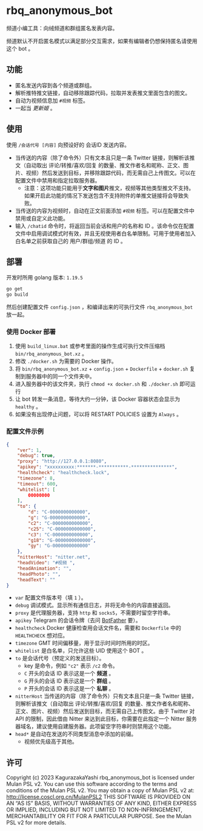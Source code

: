 # rbq_anonymous_bot

频道小编工具：向绒频道和群组匿名发表内容。

频道默认不开启匿名模式以满足部分交互需求，如果有编辑者仍想保持匿名请使用这个 bot 。

## 功能

- 匿名发送内容到各个频道或群组。
- 解析推特推文链接，自动移除跟踪代码，拉取并发表推文里面包含的图文。
- 自动为视频信息加 `#视频` 标签。
- 一起当 _更新姬_ 。

## 使用

使用 `/会话代号 [内容]` 向预设好的 会话ID 发送内容。

- 当传送的内容（除了命令外）只有文本且只是一条 Twitter 链接，则解析该推文（自动取出 评论/转推/喜欢/回复 的数量、推文作者名和昵称、正文、图片、视频）然后发送到目标，并移除跟踪代码，而无需自己上传图文。可以在配置文件中禁用和指定拉取服务器。
  - 注意：这项功能只能用于**文字和图片**推文，视频等其他类型推文不支持。如果开启此功能的情况下发送包含不支持附件的单推文链接将会导致失败。
- 当传送的内容为视频时，自动在正文前面添加 `#视频` 标签。可以在配置文件中禁用或自定义此功能。
- 输入 `/chatid` 命令时，将返回当前会话和用户的名称和 ID 。该命令仅在配置文件中启用调试模式时有效，并且无视使用者白名单限制。可用于使用者加入白名单之前获取自己的 用户/群组/频道 的 ID 。

## 部署

开发时所用 golang 版本: `1.19.5`

```sh
go get
go build
```

然后创建配置文件 `config.json` ，和编译出来的可执行文件 `rbq_anonymous_bot` 放一起。

### 使用 Docker 部署

1. 使用 `build_linux.bat` 或参考里面的操作生成可执行文件压缩档 `bin/rbq_anonymous_bot.xz` 。
2. 修改 `./docker.sh` 为需要的 Docker 操作。
3. 将 `bin/rbq_anonymous_bot.xz` + `config.json` + `Dockerfile` + `docker.sh` 复制到服务器中的同一个文件夹中。
4. 进入服务器中的该文件夹，执行 `chmod +x docker.sh` 和 `./docker.sh` 即可运行
5. 让 bot 转发一条消息，等待大约一分钟，该 Docker 容器状态会显示为 `healthy` 。
6. 如果没有出现停止问题，可以将 RESTART POLICIES 设置为 `Always` 。

### 配置文件示例

```json
{
    "ver": 1,
    "debug": true,
    "proxy": "http://127.0.0.1:8080",
    "apikey": "xxxxxxxxxx:*******-***********-***************",
    "healthcheck": "healthcheck.lock",
    "timezone": 8,
    "timeout": 600,
    "whitelist": [
        00000000
    ],
    "to": {
        "d": "C-0000000000000",
        "g": "G-0000000000000",
        "c2": "C-0000000000000",
        "c25": "C-0000000000000",
        "c3": "C-0000000000000",
        "g18": "G-0000000000000",
        "gy": "G-0000000000000"
    },
    "nitterHost": "nitter.net",
    "headVideo": "#视频 ",
    "headAnimation": "",
    "headPhoto": "",
    "headText": ""
}
```

- `var` 配置文件版本号（填 `1` ）。
- `debug` 调试模式。显示所有通信日志，并将无命令的内容直接返回。
- `proxy` 是代理服务器，支持 `http` 和 `socks5`，不需要时留空字符串。
- `apikey` Telegram 的会话令牌（去问 [BotFather](https://t.me/BotFather) 要）。
- `healthcheck` Docker 健康检查用会话文件名，需要和 `Dockerfile` 中的 `HEALTHCHECK` 想对应。
- `timezone` GMT 时间偏移量，用于显示时间时所用的时区。
- `whitelist` 是白名单，只允许这些 UID 使用这个 BOT 。
- `to` 是会话代号（预定义的发送目标）。
  - key 是命令，例如 `"c2"` 表示 `/c2` 命令。
  - `C` 开头的会话 ID 表示这是一个 **频道** 。
  - `G` 开头的会话 ID 表示这是一个 **群组** 。
  - `P` 开头的会话 ID 表示这是一个 **私聊** 。
- `nitterHost` 当传送的内容（除了命令外）只有文本且只是一条 Twitter 链接，则解析该推文（自动取出 评论/转推/喜欢/回复 的数量、推文作者名和昵称、正文、图片、视频）然后发送到目标，而无需自己上传图文。由于 Twitter 对 API 的限制，因此借由 Nitter 来达到此目标，你需要在此指定一个 Nitter 服务器域名，建议使用自建服务器。此项留空字符串时则禁用这个功能。
- `head*` 是自动在发送的不同类型消息中添加的前缀。
  - 视频优先级高于其他。

## 许可

Copyright (c) 2023 KagurazakaYashi rbq_anonymous_bot is licensed under Mulan PSL v2. You can use this software according to the terms and conditions of the Mulan PSL v2. You may obtain a copy of Mulan PSL v2 at: http://license.coscl.org.cn/MulanPSL2 THIS SOFTWARE IS PROVIDED ON AN “AS IS” BASIS, WITHOUT WARRANTIES OF ANY KIND, EITHER EXPRESS OR IMPLIED, INCLUDING BUT NOT LIMITED TO NON-INFRINGEMENT, MERCHANTABILITY OR FIT FOR A PARTICULAR PURPOSE. See the Mulan PSL v2 for more details.
